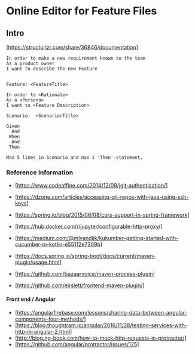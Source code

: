 # Online Editor for Feature Files

## Intro

[https://structurizr.com/share/36846/documentation]

```
In order to make a new requirement known to the team 
As a product owner
I want to describe the new Feature
```

```

Feature: <FeatureTitle>

In order to <Rationale>
As a <Persona>
I want to <Feature Description>

Scenario:  <ScenarionTitle>

Given
  And
 When
  And
 Then 

Max 5 lines in Scenario and max 1 'Then'-statement.

```




### Reference Information ###

* [https://www.codeaffine.com/2014/12/09/jgit-authentication/]
* [https://dzone.com/articles/accessing-git-repos-with-java-using-ssh-keys]


* [https://spring.io/blog/2015/06/08/cors-support-in-spring-framework]
* [https://hub.docker.com/r/jupyter/configurable-http-proxy/]
* [https://medium.com/@mlvandijk/kukumber-getting-started-with-cucumber-in-kotlin-e55112e7309b]

* [https://docs.spring.io/spring-boot/docs/current/maven-plugin/usage.html]
* [https://github.com/bazaarvoice/maven-process-plugin]
* [https://github.com/eirslett/frontend-maven-plugin/]


#### Front end / Angular #### 

* [https://angularfirebase.com/lessons/sharing-data-between-angular-components-four-methods/]
* [https://blog.thoughtram.io/angular/2016/11/28/testing-services-with-http-in-angular-2.html]
* [http://blog.ng-book.com/how-to-mock-http-requests-in-protractor/]
* [https://github.com/angular/protractor/issues/125]


